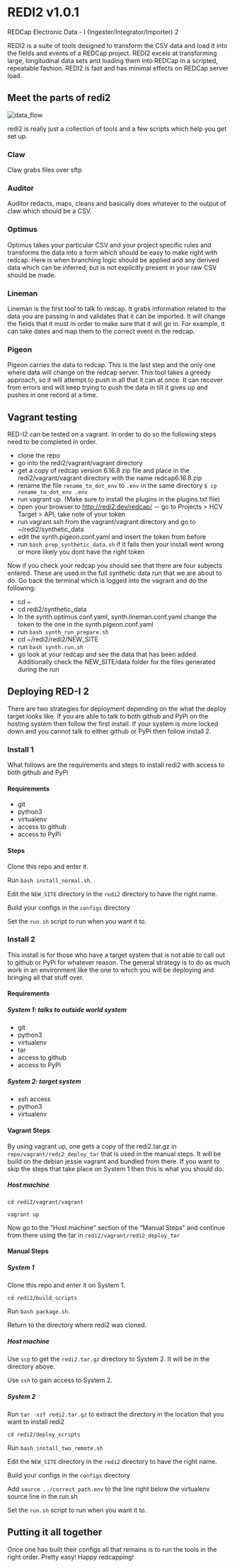 # REDI2 v1.0.1
REDCap Electronic Data - I (Ingester/Integrator/Importer) 2

REDI2 is a suite of tools designed to transform the CSV data and load it into the fields and events of a REDCap project. REDI2 excels at transforming large, longitudinal data sets and loading them into REDCap in a scripted, repeatable fashion. REDI2 is fast and has minimal effects on REDCap server load.

## Meet the parts of redi2 ##
![data_flow](https://docs.google.com/drawings/d/1bVDUGXkr1n2RrGORnIeeY2nuyVz8BhUtTBgcgNcQeKw/pub?w=843&h=713)

redi2 is really just a collection of tools and a few scripts which help you get set up. 

### Claw ###

Claw grabs files over sftp

### Auditor ###

Auditor redacts, maps, cleans and basically does whatever to the output of claw which should be a CSV.

### Optimus ###

Optimus takes your particular CSV and your project specific rules and transforms the data into a form which should
be easy to make right with redcap. Here is when branching logic should be applied and any derived data which 
can be inferred, but is not explicitly present in your raw CSV should be made.


### Lineman ###
 
Lineman is the first tool to talk to redcap. It grabs information related to the data you are passing in and 
validates that it can be imported. It will change the fields that it must in order to make sure that it will go in.
For example, it can take dates and map them to the correct event in the redcap.

### Pigeon ###

Pigeon carries the data to redcap. This is the last step and the only one where data will change on the
redcap server. This tool takes a greedy approach, so it will attempt to push in all that it can at once.
It can recover from errors and will keep trying to push the data in till it gives up and pushes in one record
at a time.

## Vagrant testing ##

RED-I2 can be tested on a vagrant. In order to do so the following steps need to be completed in order.

- clone the repo
- go into the redi2/vagrant/vagrant directory
- get a copy of redcap version 6.16.8 zip file and place in the redi2/vagrant/vagrant directory with the name redcap6.16.8.zip
- rename the file `rename_to_dot_env` to `.env` in the same directory `$ cp rename_to_dot_env .env`
- run vagrant up. (Make sure to install the plugins in the plugins.txt file)
- open your browser to http://redi2.dev/redcap/ 
-- go to Projects > HCV Target > API, take note of your token
- run vagrant ssh from the vagrant/vagrant directory and go to ~/redi2/synthetic_data
- edit the synth.pigeon.conf.yaml and insert the token from before
- run `bash prep_synthetic_data.sh` if it fails then your install went wrong or more likely you dont have the right token

Now if you check your redcap you should see that there are four subjects entered. These are used in the full synthetic
data run that we are about to do. Go back the terminal which is logged into the vagrant and do the following:

- cd ~
- cd redi2/synthetic_data
- In the synth.optimus.conf.yaml, synth.lineman.conf.yaml change the token to the one in the synth.pigeon.conf.yaml
- run `bash synth_run_prepare.sh`
- cd ~/redi2/redi2/NEW_SITE
- run `bash synth.run.sh`
- go look at your redcap and see the data that has been added. Additionally check the NEW_SITE/data folder for the files generated during the run

## Deploying RED-I 2 ##

There are two strategies for deployment depending on the what the deploy target looks like.
If you are able to talk to both github and PyPi on the hosting system then follow the first install.
If your system is more locked down and you cannot talk to either github or PyPi then follow install 2.

### Install 1 ###

What follows are the requirements and steps to install redi2 with access to both github and PyPi

#### Requirements ####

  * git
  * python3
  * virtualenv
  * access to github
  * access to PyPi
  
#### Steps ####

Clone this repo and enter it.

Run `bash install_normal.sh`.

Edit the `NEW_SITE` directory in the `redi2` directory to have the right name.

Build your configs in the `configs` directory

Set the `run.sh` script to run when you want it to.

### Install 2 ###

This install is for those who have a target system that is not able to call out to github or PyPi for
whatever reason. The general strategy is to do as much work in an environment like the one to which you 
will be deploying and bringing all that stuff over.

#### Requirements ####

##### System 1: talks to outside world system #####
  * git
  * python3
  * virtualenv
  * tar
  * access to github
  * access to PyPi

##### System 2: target system #####
  * ssh access
  * python3
  * virtualenv
  
#### Vagrant Steps ####

By using vagrant up, one gets a copy of the redi2.tar.gz in `repo/vagrant/redi2_deploy_tar` that is used in the 
manual steps. It will be build on the debian jessie vagrant and bundled from there. If you want to skip the
steps that take place on System 1 then this is what you should do.

##### Host machine #####

`cd redi2/vagrant/vagrant`

`vagrant up`

Now go to the "Host machine" section of the "Manual Steps" and continue from there using the tar in
`redi2/vagrant/redi2_deploy_tar`

#### Manual Steps ####

##### System 1 #####

Clone this repo and enter it on System 1.

`cd redi2/build_scripts`

Run `bash package.sh`.

Return to the directory where redi2 was cloned.

##### Host machine #####

Use `scp` to get the `redi2.tar.gz` directory to System 2. It will be in the directory above.

Use `ssh` to gain access to System 2. 

##### System 2 #####

Run `tar -xzf redi2.tar.gz` to extract the directory in the location that you want to install redi2

`cd redi2/deploy_scripts`

Run `bash install_two_remote.sh`

Edit the `NEW_SITE` directory in the `redi2` directory to have the right name.

Build your configs in the `configs` directory

Add `source ../correct_path.env` to the line right below the virtualenv source line in the run.sh

Set the `run.sh` script to run when you want it to.


## Putting it all together ##

Once one has built their configs all that remains is to run the tools in the right order. Pretty easy! 
Happy redcapping!
